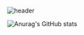 ![header](https://capsule-render.vercel.app/api?type=wave&color=auto&height=300&section=header&text=Hi&nbsp;there&nbsp;👋&fontSize=90)

![Anurag's GitHub stats](https://github-readme-stats.vercel.app/api?username=&show_icons=true&theme=radical)

<!--
**ParkTaeYonggg/ParkTaeYonggg** is a ✨ _special_ ✨ repository because its `README.md` (this file) appears on your GitHub profile.

Here are some ideas to get you started:

- 🔭 I’m currently working on ...
- 🌱 I’m currently learning ...
- 👯 I’m looking to collaborate on ...
- 🤔 I’m looking for help with ...
- 💬 Ask me about ...
- 📫 How to reach me: ...
- 😄 Pronouns: ...
- ⚡ Fun fact: ...
-->
